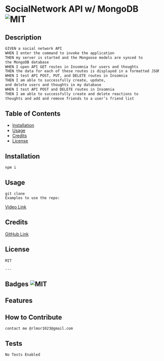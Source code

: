 # SocialNetwork API w/ MongoDB ![MIT](https://img.shields.io/badge/License-MIT%20-green)

## Description

```md
GIVEN a social network API
WHEN I enter the command to invoke the application
THEN my server is started and the Mongoose models are synced to
the MongoDB database
WHEN I open API GET routes in Insomnia for users and thoughts
THEN the data for each of these routes is displayed in a formatted JSON
WHEN I test API POST, PUT, and DELETE routes in Insomnia
THEN I am able to successfully create, update,
and delete users and thoughts in my database
WHEN I test API POST and DELETE routes in Insomnia
THEN I am able to successfully create and delete reactions to
thoughts and add and remove friends to a user’s friend list
```

## Table of Contents

- [Installation](#installation)
- [Usage](#usage)
- [Credits](#credits)
- [License](#license)

## Installation

    npm i

## Usage

    git clone
    Examples to use the repo:

[Video Link]()

## Credits

[GitHub Link](https://github.com/confusedicarus)

## License

    MIT

    ---

## Badges ![MIT](https://img.shields.io/badge/License-MIT%20-green)

## Features

## How to Contribute

    contact me @rlmor1023@gmail.com

## Tests

    No Tests Enabled
